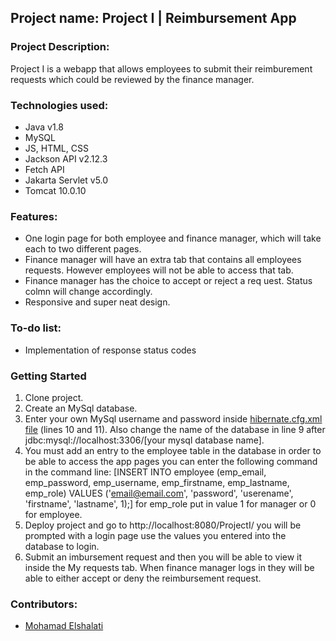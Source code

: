 ## **Project name: Project I  | Reimbursement App**

### Project Description: 
  Project I is a webapp that allows employees to submit their reimburement requests which could be reviewed by the finance manager.

### Technologies used:
  * Java v1.8
  * MySQL
  * JS, HTML, CSS
  * Jackson API v2.12.3
  * Fetch API
  * Jakarta Servlet v5.0
  * Tomcat 10.0.10
 
### Features:
  * One login page for both employee and finance manager, which will take each to two different pages.
  * Finance manager will have an extra tab that contains all employees requests. However employees will not be able to access that tab.
  * Finance manager has the choice to accept or reject a req uest. Status colmn will change accordingly.
  * Responsive and super neat design. 

### To-do list:

  * Implementation of response status codes

### Getting Started
  1. Clone project.
  2. Create an MySql database. 
  3. Enter your own MySql username and password inside [hibernate.cfg.xml file](https://github.com/mohamadelshalati/Project-I/blob/main/Project-I/src/main/resources/hibernate.cfg.xml) (lines 10 and 11). Also change the name of the database in line 9 after jdbc:mysql://localhost:3306/[your mysql database name].
  4. You must add an entry to the employee table in the database in order to be able to access the app pages you can enter the following command in the command line: [INSERT INTO employee (emp_email, emp_password, emp_username, emp_firstname, emp_lastname, emp_role) VALUES ('email@email.com', 'password', 'userename', 'firstname', 'lastname', 1);] for emp_role put in value 1 for manager or 0 for employee.
  5. Deploy project and go to http://localhost:8080/ProjectI/ you will be prompted with a login page use the values you entered into the database to login.
  6. Submit an imbursement request and then you will be able to view it inside the My requests tab. When finance manager logs in they will be able to either accept or deny the reimbursement request.
### Contributors:
  * [Mohamad Elshalati](https://github.com/mohamadelshalati/)
